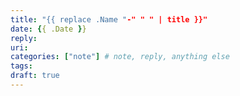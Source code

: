 ```yaml
---
title: "{{ replace .Name "-" " " | title }}"
date: {{ .Date }}
reply:
uri:
categories: ["note"] # note, reply, anything else
tags:
draft: true
---
```


